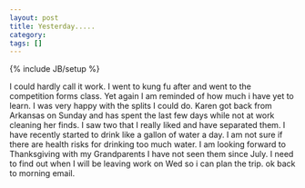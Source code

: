 ```yaml
---
layout: post
title: Yesterday.....
category: 
tags: []
---
```

{% include JB/setup %}

I could hardly call it work. I went to kung fu after and went to the
competition forms class. Yet again I am reminded of how much i have yet
to learn. I was very happy with the splits I could do. Karen got back
from Arkansas on Sunday and has spent the last few days while not at
work cleaning her finds. I saw two that I really liked and have
separated them. I have recently started to drink like a gallon of water
a day. I am not sure if there are health risks for drinking too much
water. I am looking forward to Thanksgiving with my Grandparents I have
not seen them since July. I need to find out when I will be leaving work
on Wed so i can plan the trip. ok back to morning email.
